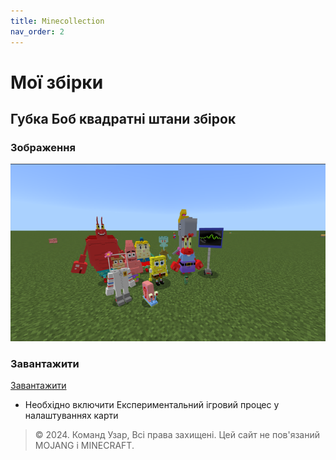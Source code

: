 ```yaml
---
title: Minecollection
nav_order: 2
---
```

# Мої збірки
## Губка Боб квадратні штани збірок
### Зображення 
![Моя збірка](https://raw.githubusercontent.com/uzvarUA/minecollection/main/spongebob-squarepants-addon_2.png)
### Завантажити
[Завантажити](https://github.com/uzvarUA/minecollection/releases/download/v1.0.0/minecollection.zip)
- Необхідно включити Експериментальний ігровий процес у налаштуваннях карти
> © 2024. Команд Узар, Всі права захищені. Цей сайт не пов'язаний MOJANG і MINECRAFT.
